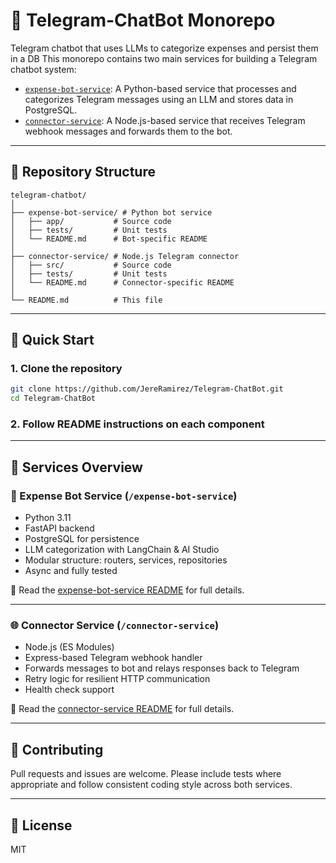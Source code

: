 # 🧠 Telegram-ChatBot Monorepo
Telegram chatbot that uses LLMs to categorize expenses and persist them in a DB
This monorepo contains two main services for building a Telegram chatbot system:

* [`expense-bot-service`](./expense-bot-service): A Python-based service that processes and categorizes Telegram messages using an LLM and stores data in PostgreSQL.
* [`connector-service`](./connector-service): A Node.js-based service that receives Telegram webhook messages and forwards them to the bot.

---

## 📁 Repository Structure

```
telegram-chatbot/
│
├── expense-bot-service/ # Python bot service
│   ├── app/           # Source code
│   ├── tests/         # Unit tests
│   └── README.md      # Bot-specific README
│
├── connector-service/ # Node.js Telegram connector
│   ├── src/           # Source code
│   ├── tests/         # Unit tests
│   └── README.md      # Connector-specific README
│
└── README.md          # This file
```

---

## 🚀 Quick Start

### 1. Clone the repository

```bash
git clone https://github.com/JereRamirez/Telegram-ChatBot.git
cd Telegram-ChatBot
```

### 2. Follow README instructions on each component

---

## 🧱 Services Overview

### 🧠 Expense Bot Service (`/expense-bot-service`)

* Python 3.11
* FastAPI backend
* PostgreSQL for persistence
* LLM categorization with LangChain & AI Studio
* Modular structure: routers, services, repositories
* Async and fully tested

📍 Read the [expense-bot-service README](./expense-bot-service/README.md) for full details.

---

### 🌐 Connector Service (`/connector-service`)

* Node.js (ES Modules)
* Express-based Telegram webhook handler
* Forwards messages to bot and relays responses back to Telegram
* Retry logic for resilient HTTP communication
* Health check support

📍 Read the [connector-service README](./connector-service/README.md) for full details.

---

## 🤝 Contributing

Pull requests and issues are welcome. Please include tests where appropriate and follow consistent coding style across both services.

---

## 📄 License

MIT

